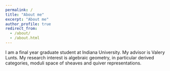 ```yaml
---
permalink: /
title: "About me"
excerpt: "About me"
author_profile: true
redirect_from: 
  - /about/
  - /about.html
---
```



I am a final year graduate student at Indiana University. My advisor is Valery Lunts.
My research interest is algebraic geometry, in particular derived categories, moduli space of sheaves and quiver representations.

